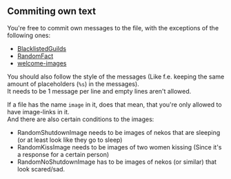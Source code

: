 ## Commiting own text
You're free to commit own messages to the file, with the exceptions of the following ones:
- [BlacklistedGuilds](/files/BlacklistedGuilds)
- [RandomFact](/files/RandomFact)
- [welcome-images](/files/welcome-images)

You should also follow the style of the messages (Like f.e. keeping the same amount of placeholders (`%s`) in the messages).  
It needs to be 1 message per line and empty lines aren't allowed.

If a file has the name `image` in it, does that mean, that you're only allowed to have image-links in it.  
And there are also certain conditions to the images:
- RandomShutdownImage needs to be images of nekos that are sleeping (or at least look like they go to sleep)
- RandomKissImage needs to be images of two women kissing (Since it's a response for a certain person)
- RandomNoShutdownImage has to be images of nekos (or similar) that look scared/sad.
